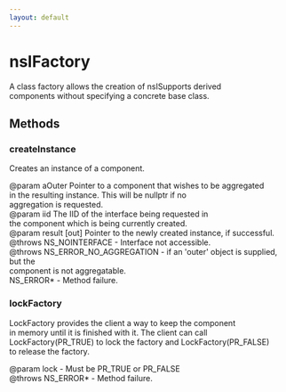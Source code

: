 ```yaml
---
layout: default
---
```


# nsIFactory #
  
A class factory allows the creation of nsISupports derived  
components without specifying a concrete base class.    
  

## Methods ##

### createInstance ###
  
Creates an instance of a component.  
  
@param aOuter Pointer to a component that wishes to be aggregated  
              in the resulting instance. This will be nullptr if no  
              aggregation is requested.  
@param iid    The IID of the interface being requested in  
              the component which is being currently created.  
@param result [out] Pointer to the newly created instance, if successful.  
@throws NS_NOINTERFACE - Interface not accessible.  
@throws NS_ERROR_NO_AGGREGATION - if an 'outer' object is supplied, but the  
                                  component is not aggregatable.  
        NS_ERROR* - Method failure.  
  

### lockFactory ###
  
LockFactory provides the client a way to keep the component  
in memory until it is finished with it. The client can call  
LockFactory(PR_TRUE) to lock the factory and LockFactory(PR_FALSE)  
to release the factory.	   
  
@param lock - Must be PR_TRUE or PR_FALSE  
@throws NS_ERROR* - Method failure.  
  
